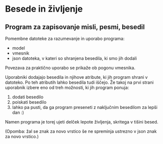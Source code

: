 # Besede in življenje

## Program za zapisovanje misli, pesmi, besedil


Pomembne datoteke za razumevanje in uporabo programa:
- model
- vmesnik
- json datoteka, v kateri so shranjena besedila, ki smo jih dodali


Povezava za praktično uporabo se prikaže ob pogonu vmesnika.

Uporabniki dodajajo besedila in njihove atribute, ki jih program shrani v datoteko. Po teh atributih lahko besedila tudi iščejo. 
Že takoj na prvi strani uporabnik izbere eno od treh možnosti, ki jih program ponuja:
1. dodati besedilo
2. poiskati besedilo
3. lahko pa pusti, da ga program preseneti z naključnim besedilom za lepši dan :)

Namen programa je torej ujeti delček lepote življenja, skritega v tišini besed. 


(Opomba: žal se znak za novo vrstico še ne spreminja ustrezno v json znak za novo vrstico.)





